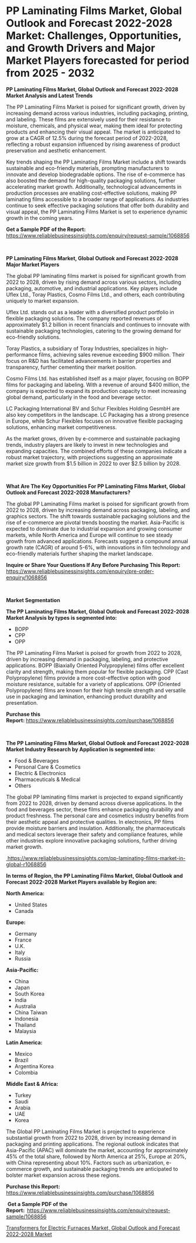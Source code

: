 <p><h1>PP Laminating Films Market, Global Outlook and Forecast 2022-2028 Market: Challenges, Opportunities, and Growth Drivers and Major Market Players forecasted for period from 2025 - 2032</h1></p><p><strong>PP Laminating Films Market, Global Outlook and Forecast 2022-2028 Market Analysis and Latest Trends</strong></p>
<p><p>The PP Laminating Films Market is poised for significant growth, driven by increasing demand across various industries, including packaging, printing, and labeling. These films are extensively used for their resistance to moisture, chemicals, and physical wear, making them ideal for protecting products and enhancing their visual appeal. The market is anticipated to grow at a CAGR of 12.5% during the forecast period of 2022-2028, reflecting a robust expansion influenced by rising awareness of product preservation and aesthetic enhancement.</p><p>Key trends shaping the PP Laminating Films Market include a shift towards sustainable and eco-friendly materials, prompting manufacturers to innovate and develop biodegradable options. The rise of e-commerce has also boosted the demand for high-quality packaging solutions, further accelerating market growth. Additionally, technological advancements in production processes are enabling cost-effective solutions, making PP laminating films accessible to a broader range of applications. As industries continue to seek effective packaging solutions that offer both durability and visual appeal, the PP Laminating Films Market is set to experience dynamic growth in the coming years.</p></p>
<p><strong>Get a Sample PDF of the Report:&nbsp;</strong> <a href="https://www.reliablebusinessinsights.com/enquiry/request-sample/1068856?utm_campaign=3545&utm_medium=2&utm_source=Github&utm_content=ia&utm_term=21032025&utm_id=pp-laminating-films-market-global-outlook-and-forecast-2022-2028">https://www.reliablebusinessinsights.com/enquiry/request-sample/1068856</a></p>
<p>&nbsp;</p>
<p><strong>PP Laminating Films Market, Global Outlook and Forecast 2022-2028 Major Market Players</strong></p>
<p><p>The global PP laminating films market is poised for significant growth from 2022 to 2028, driven by rising demand across various sectors, including packaging, automotive, and industrial applications. Key players include Uflex Ltd., Toray Plastics, Cosmo Films Ltd., and others, each contributing uniquely to market expansion.</p><p>Uflex Ltd. stands out as a leader with a diversified product portfolio in flexible packaging solutions. The company reported revenues of approximately $1.2 billion in recent financials and continues to innovate with sustainable packaging technologies, catering to the growing demand for eco-friendly solutions.</p><p>Toray Plastics, a subsidiary of Toray Industries, specializes in high-performance films, achieving sales revenue exceeding $900 million. Their focus on R&D has facilitated advancements in barrier properties and transparency, further cementing their market position. </p><p>Cosmo Films Ltd. has established itself as a major player, focusing on BOPP films for packaging and labeling. With a revenue of around $400 million, the company is expected to expand its production capacity to meet increasing global demand, particularly in the food and beverage sector.</p><p>LC Packaging International BV and Schur Flexibles Holding GesmbH are also key competitors in the landscape. LC Packaging has a strong presence in Europe, while Schur Flexibles focuses on innovative flexible packaging solutions, enhancing market competitiveness.</p><p>As the market grows, driven by e-commerce and sustainable packaging trends, industry players are likely to invest in new technologies and expanding capacities. The combined efforts of these companies indicate a robust market trajectory, with projections suggesting an approximate market size growth from $1.5 billion in 2022 to over $2.5 billion by 2028.</p></p>
<p>&nbsp;</p>
<p><strong>What Are The Key Opportunities For PP Laminating Films Market, Global Outlook and Forecast 2022-2028 Manufacturers?</strong></p>
<p><p>The global PP Laminating Films market is poised for significant growth from 2022 to 2028, driven by increasing demand across packaging, labeling, and graphics sectors. The shift towards sustainable packaging solutions and the rise of e-commerce are pivotal trends boosting the market. Asia-Pacific is expected to dominate due to industrial expansion and growing consumer markets, while North America and Europe will continue to see steady growth from advanced applications. Forecasts suggest a compound annual growth rate (CAGR) of around 5-6%, with innovations in film technology and eco-friendly materials further shaping the market landscape.</p></p>
<p><strong>Inquire or Share Your Questions If Any Before Purchasing This Report:</strong> <a href="https://www.reliablebusinessinsights.com/enquiry/pre-order-enquiry/1068856?utm_campaign=3545&utm_medium=2&utm_source=Github&utm_content=ia&utm_term=21032025&utm_id=pp-laminating-films-market-global-outlook-and-forecast-2022-2028">https://www.reliablebusinessinsights.com/enquiry/pre-order-enquiry/1068856</a></p>
<p>&nbsp;</p>
<p><strong>Market Segmentation</strong></p>
<p><strong>The PP Laminating Films Market, Global Outlook and Forecast 2022-2028 Market Analysis by types is segmented into:</strong></p>
<p><ul><li>BOPP</li><li>CPP</li><li>OPP</li></ul></p>
<p><p>The PP Laminating Films Market is poised for growth from 2022 to 2028, driven by increasing demand in packaging, labeling, and protective applications. BOPP (Biaxially Oriented Polypropylene) films offer excellent clarity and strength, making them popular for flexible packaging. CPP (Cast Polypropylene) films provide a more cost-effective option with good moisture resistance, suitable for a variety of applications. OPP (Oriented Polypropylene) films are known for their high tensile strength and versatile use in packaging and lamination, enhancing product durability and presentation.</p></p>
<p><strong>Purchase this Report:&nbsp;</strong><a href="https://www.reliablebusinessinsights.com/purchase/1068856?utm_campaign=3545&utm_medium=2&utm_source=Github&utm_content=ia&utm_term=21032025&utm_id=pp-laminating-films-market-global-outlook-and-forecast-2022-2028">https://www.reliablebusinessinsights.com/purchase/1068856</a></p>
<p>&nbsp;</p>
<p><strong>The PP Laminating Films Market, Global Outlook and Forecast 2022-2028 Market Industry Research by Application is segmented into:</strong></p>
<p><ul><li>Food & Beverages</li><li>Personal Care & Cosmetics</li><li>Electric & Electronics</li><li>Pharmaceuticals & Medical</li><li>Others</li></ul></p>
<p><p>The global PP laminating films market is projected to expand significantly from 2022 to 2028, driven by demand across diverse applications. In the food and beverages sector, these films enhance packaging durability and product freshness. The personal care and cosmetics industry benefits from their aesthetic appeal and protective qualities. In electronics, PP films provide moisture barriers and insulation. Additionally, the pharmaceuticals and medical sectors leverage their safety and compliance features, while other industries explore innovative packaging solutions, further driving market growth.</p></p>
<p><a href="https://www.reliablebusinessinsights.com/pp-laminating-films-market-in-global-r1068856?utm_campaign=3545&utm_medium=2&utm_source=Github&utm_content=ia&utm_term=21032025&utm_id=pp-laminating-films-market-global-outlook-and-forecast-2022-2028">&nbsp;https://www.reliablebusinessinsights.com/pp-laminating-films-market-in-global-r1068856</a></p>
<p><strong>In terms of Region, the PP Laminating Films Market, Global Outlook and Forecast 2022-2028 Market Players available by Region are:</strong></p>
<p>
    <p> <strong> North America: </strong>
        <ul>
            <li>United States</li>
            <li>Canada</li>
        </ul>
        </p> 
    <p> <strong> Europe: </strong>
        <ul>
            <li>Germany</li>
            <li>France</li>
            <li>U.K.</li>
            <li>Italy</li>
            <li>Russia</li>
        </ul>
        </p> 
    <p> <strong> Asia-Pacific: </strong>
        <ul>
            <li>China</li>
            <li>Japan</li>
            <li>South Korea</li>
            <li>India</li>
            <li>Australia</li>
            <li>China Taiwan</li>
            <li>Indonesia</li>
            <li>Thailand</li>
            <li>Malaysia</li>
        </ul>
        </p> 
    <p> <strong> Latin America: </strong>
        <ul>
            <li>Mexico</li>
            <li>Brazil</li>
            <li>Argentina Korea</li>
            <li>Colombia</li>
        </ul>
        </p> 
    <p> <strong> Middle East & Africa: </strong>
        <ul>
            <li>Turkey</li>
            <li>Saudi</li>
            <li>Arabia</li>
            <li>UAE</li>
            <li>Korea</li>
        </ul>
    </p>
    </p>
<p><p>The Global PP Laminating Films Market is projected to experience substantial growth from 2022 to 2028, driven by increasing demand in packaging and printing applications. The regional outlook indicates that Asia-Pacific (APAC) will dominate the market, accounting for approximately 45% of the total share, followed by North America at 25%, Europe at 20%, with China representing about 10%. Factors such as urbanization, e-commerce growth, and sustainable packaging trends are anticipated to bolster market expansion across these regions.</p></p>
<p><strong>Purchase this Report: </strong><a href="https://www.reliablebusinessinsights.com/purchase/1068856?utm_campaign=3545&utm_medium=2&utm_source=Github&utm_content=ia&utm_term=21032025&utm_id=pp-laminating-films-market-global-outlook-and-forecast-2022-2028">https://www.reliablebusinessinsights.com/purchase/1068856</a></p>
<p>&nbsp;<strong>Get a Sample PDF of the Report:&nbsp;&nbsp;</strong><a href="https://www.reliablebusinessinsights.com/enquiry/request-sample/1068856?utm_campaign=3545&utm_medium=2&utm_source=Github&utm_content=ia&utm_term=21032025&utm_id=pp-laminating-films-market-global-outlook-and-forecast-2022-2028">https://www.reliablebusinessinsights.com/enquiry/request-sample/1068856</a></p>
<p><strong></strong></p>
<p><p><a href="https://github.com/guinoopandam/Market-Research-Report-List-1/blob/main/transformers-for-electric-furnaces-market-global-outlook-and-forecast-2022-2028-market.md?utm_campaign=3545&utm_medium=2&utm_source=Github&utm_content=ia&utm_term=21032025&utm_id=pp-laminating-films-market-global-outlook-and-forecast-2022-2028">Transformers for Electric Furnaces Market, Global Outlook and Forecast 2022-2028 Market</a></p></p>